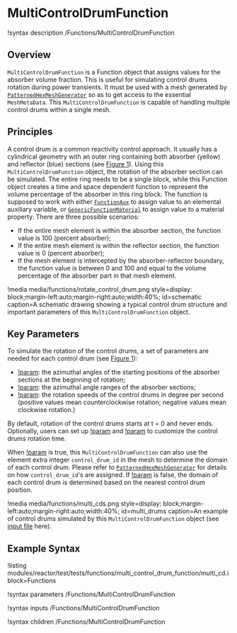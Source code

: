 # MultiControlDrumFunction

!syntax description /Functions/MultiControlDrumFunction

## Overview

`MultiControlDrumFunction` is a Function object that assigns values for the absorber volume fraction. This is useful for simulating control drums rotation during power transients. It must be used with a mesh generated by [`PatternedHexMeshGenerator`](/PatternedHexMeshGenerator.md) so as to get access to the essential `MeshMetaData`. This `MultiControlDrumFunction` is capable of handling multiple control drums within a single mesh.

## Principles

A control drum is a common reactivity control approach. It usually has a cylindrical geometry with an outer ring containing both absorber (yellow) and reflector (blue) sections (see [Figure 1](#control_drum)). Using this `MultiControlDrumFunction` object, the rotation of the absorber section can be simulated. The entire ring needs to be a single block, while this Function object creates a time and space dependent function to represent the volume percentage of the absorber in this ring block. The function is supposed to work with either [`FunctionAux`](/FunctionAux.md) to assign value to an elemental auxiliary variable, or [`GenericFunctionMaterial`](/GenericFunctionMaterial.md) to assign value to a material property. There are three possible scenarios:

- If the entire mesh element is within the absorber section, the function value is 100 (percent absorber);
- If the entire mesh element is within the reflector section, the function value is 0 (percent absorber);
- If the mesh element is intercepted by the absorber-reflector boundary, the function value is between 0 and 100 and equal to the volume percentage of the absorber part in that mesh element.

!media media/functions/rotate_control_drum.png
      style=display: block;margin-left:auto;margin-right:auto;width:40%;
      id=schematic
      caption=A schematic drawing showing a typical control drum structure and important parameters of this `MultiControlDrumFunction` object.

## Key Parameters

To simulate the rotation of the control drums, a set of parameters are needed for each control drum (see [Figure 1](#control_drum)):

- [!param](/Functions/MultiControlDrumFunction/start_angles): the azimuthal angles of the starting positions of the absorber sections at the beginning of rotation;
- [!param](/Functions/MultiControlDrumFunction/angle_ranges): the azimuthal angle ranges of the absorber sections;
- [!param](/Functions/MultiControlDrumFunction/angular_speeds): the rotation speeds of the control drums in degree per second (positive values mean counterclockwise rotation; negative values mean clockwise rotation.)

By default, rotation of the control drums starts at t = 0 and never ends. Optionally, users can set up [!param](/Functions/MultiControlDrumFunction/rotation_start_time) and [!param](/Functions/MultiControlDrumFunction/rotation_end_time) to customize the control drums rotation time.

When [!param](/Functions/MultiControlDrumFunction/use_control_drum_id) is true, this `MultiControlDrumFunction` can also use the element extra integer `control_drum_id` in the mesh to determine the domain of each control drum. Please refer to [`PatternedHexMeshGenerator`](/PatternedHexMeshGenerator.md) for details on how `control_drum_id`'s are assigned. If [!param](/Functions/MultiControlDrumFunction/use_control_drum_id) is false, the domain of each control drum is determined based on the nearest control drum position.

!media media/functions/multi_cds.png
      style=display: block;margin-left:auto;margin-right:auto;width:40%;
      id=multi_drums
      caption=An example of control drums simulated by this `MultiControlDrumFunction` object (see [input file](modules/reactor/test/tests/functions/multi_control_drum_function/multi_cd.i) here).

## Example Syntax

!listing modules/reactor/test/tests/functions/multi_control_drum_function/multi_cd.i block=Functions

!syntax parameters /Functions/MultiControlDrumFunction

!syntax inputs /Functions/MultiControlDrumFunction

!syntax children /Functions/MultiControlDrumFunction
